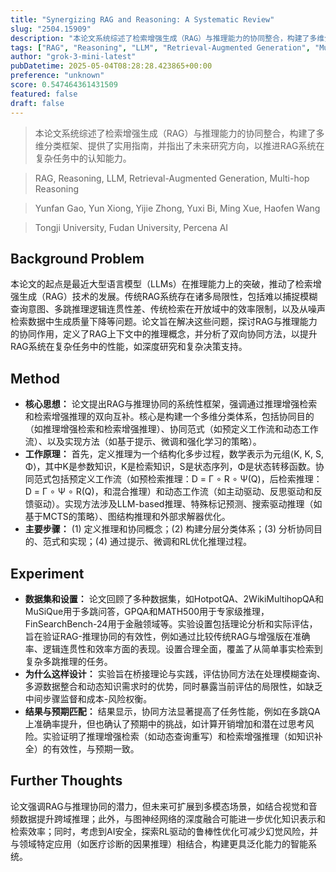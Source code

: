 ```yaml
---
title: "Synergizing RAG and Reasoning: A Systematic Review"
slug: "2504.15909"
description: "本论文系统综述了检索增强生成（RAG）与推理能力的协同整合，构建了多维分类框架、提供了实用指南，并指出了未来研究方向，以推进RAG系统在复杂任务中的认知能力。"
tags: ["RAG", "Reasoning", "LLM", "Retrieval-Augmented Generation", "Multi-hop Reasoning"]
author: "grok-3-mini-latest"
pubDatetime: 2025-05-04T08:28:28.423865+00:00
preference: "unknown"
score: 0.547464361431509
featured: false
draft: false
---
```


> 本论文系统综述了检索增强生成（RAG）与推理能力的协同整合，构建了多维分类框架、提供了实用指南，并指出了未来研究方向，以推进RAG系统在复杂任务中的认知能力。

> RAG, Reasoning, LLM, Retrieval-Augmented Generation, Multi-hop Reasoning 

> Yunfan Gao, Yun Xiong, Yijie Zhong, Yuxi Bi, Ming Xue, Haofen Wang

> Tongji University, Fudan University, Percena AI 

## Background Problem

本论文的起点是最近大型语言模型（LLMs）在推理能力上的突破，推动了检索增强生成（RAG）技术的发展。传统RAG系统存在诸多局限性，包括难以捕捉模糊查询意图、多跳推理逻辑连贯性差、传统检索在开放域中的效率限制，以及从噪声检索数据中生成质量下降等问题。论文旨在解决这些问题，探讨RAG与推理能力的协同作用，定义了RAG上下文中的推理概念，并分析了双向协同方法，以提升RAG系统在复杂任务中的性能，如深度研究和复杂决策支持。

## Method

* **核心思想：** 论文提出RAG与推理协同的系统性框架，强调通过推理增强检索和检索增强推理的双向互补。核心是构建一个多维分类体系，包括协同目的（如推理增强检索和检索增强推理）、协同范式（如预定义工作流和动态工作流）、以及实现方法（如基于提示、微调和强化学习的策略）。
* **工作原理：** 首先，定义推理为一个结构化多步过程，数学表示为元组⟨K, K, S, Φ⟩，其中K是参数知识，K是检索知识，S是状态序列，Φ是状态转移函数。协同范式包括预定义工作流（如预检索推理：D = Γ ∘ R ∘ Ψ(Q)，后检索推理：D = Γ ∘ Ψ ∘ R(Q)，和混合推理）和动态工作流（如主动驱动、反思驱动和反馈驱动）。实现方法涉及LLM-based推理、特殊标记预测、搜索驱动推理（如基于MCTS的策略）、图结构推理和外部求解器优化。
* **主要步骤：** (1) 定义推理和协同概念；(2) 构建分层分类体系；(3) 分析协同目的、范式和实现；(4) 通过提示、微调和RL优化推理过程。

## Experiment

* **数据集和设置：** 论文回顾了多种数据集，如HotpotQA、2WikiMultihopQA和MuSiQue用于多跳问答，GPQA和MATH500用于专家级推理，FinSearchBench-24用于金融领域等。实验设置包括理论分析和实际评估，旨在验证RAG-推理协同的有效性，例如通过比较传统RAG与增强版在准确率、逻辑连贯性和效率方面的表现。设置合理全面，覆盖了从简单事实检索到复杂多跳推理的任务。
* **为什么这样设计：** 实验旨在桥接理论与实践，评估协同方法在处理模糊查询、多源数据整合和动态知识需求时的优势，同时暴露当前评估的局限性，如缺乏中间步骤监督和成本-风险权衡。
* **结果与预期匹配：** 结果显示，协同方法显著提高了任务性能，例如在多跳QA上准确率提升，但也确认了预期中的挑战，如计算开销增加和潜在过思考风险。实验证明了推理增强检索（如动态查询重写）和检索增强推理（如知识补全）的有效性，与预期一致。

## Further Thoughts 

论文强调RAG与推理协同的潜力，但未来可扩展到多模态场景，如结合视觉和音频数据提升跨域推理；此外，与图神经网络的深度融合可能进一步优化知识表示和检索效率；同时，考虑到AI安全，探索RL驱动的鲁棒性优化可减少幻觉风险，并与领域特定应用（如医疗诊断的因果推理）相结合，构建更具泛化能力的智能系统。